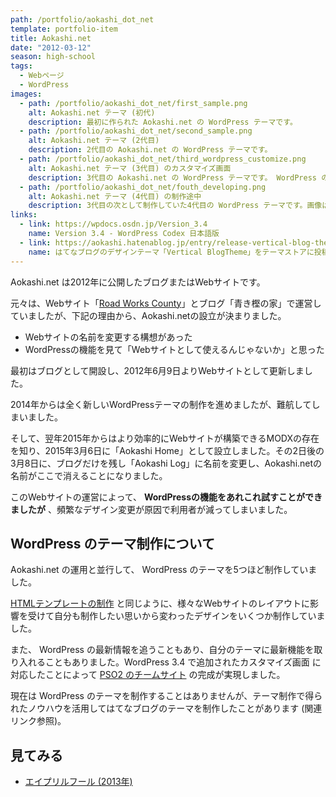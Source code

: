 ```yaml
---
path: /portfolio/aokashi_dot_net
template: portfolio-item
title: Aokashi.net
date: "2012-03-12"
season: high-school
tags:
  - Webページ
  - WordPress
images:
  - path: /portfolio/aokashi_dot_net/first_sample.png
    alt: Aokashi.net テーマ (初代)
    description: 最初に作られた Aokashi.net の WordPress テーマです。
  - path: /portfolio/aokashi_dot_net/second_sample.png
    alt: Aokashi.net テーマ (2代目)
    description: 2代目の Aokashi.net の WordPress テーマです。
  - path: /portfolio/aokashi_dot_net/third_wordpress_customize.png
    alt: Aokashi.net テーマ (3代目) のカスタマイズ画面
    description: 3代目の Aokashi.net の WordPress テーマです。 WordPress のカスタマイズ画面でカスタマイズができます。
  - path: /portfolio/aokashi_dot_net/fouth_developing.png
    alt: Aokashi.net テーマ (4代目) の制作途中
    description: 3代目の次として制作していた4代目の WordPress テーマです。画像は制作途中のものになります。
links:
  - link: https://wpdocs.osdn.jp/Version_3.4
    name: Version 3.4 - WordPress Codex 日本語版
  - link: https://aokashi.hatenablog.jp/entry/release-vertical-blog-theme
    name: はてなブログのデザインテーマ「Vertical BlogTheme」をテーマストアに投稿しました (自分のブログの記事)
---
```


Aokashi.net は2012年に公開したブログまたはWebサイトです。

元々は、Webサイト「[Road Works County](/portfolio/road_works_county/)」とブログ「青き樫の家」で運営していましたが、下記の理由から、Aokashi.netの設立が決まりました。

- Webサイトの名前を変更する構想があった
- WordPressの機能を見て「Webサイトとして使えるんじゃないか」と思った

最初はブログとして開設し、2012年6月9日よりWebサイトとして更新しました。

2014年からは全く新しいWordPressテーマの制作を進めましたが、難航してしまいました。

そして、翌年2015年からはより効率的にWebサイトが構築できるMODXの存在を知り、2015年3月6日に「Aokashi Home」として設立しました。その2日後の3月8日に、ブログだけを残し「Aokashi Log」に名前を変更し、Aokashi.netの名前がここで消えることになりました。

このWebサイトの運営によって、 **WordPressの機能をあれこれ試すことができましたが** 、頻繁なデザイン変更が原因で利用者が減ってしまいました。

## WordPress のテーマ制作について
Aokashi.net の運用と並行して、 WordPress のテーマを5つほど制作していました。

[HTMLテンプレートの制作](/portfolio/html_template) と同じように、様々なWebサイトのレイアウトに影響を受けて自分も制作したい思いから変わったデザインをいくつか制作していました。

また、 WordPress の最新情報を追うこともあり、自分のテーマに最新機能を取り入れることもありました。WordPress 3.4 で追加されたカスタマイズ画面 に対応したことによって [PSO2 のチームサイト](/portfolio/pso2_team_site) の完成が実現しました。

現在は WordPress のテーマを制作することはありませんが、テーマ制作で得られたノウハウを活用してはてなブログのテーマを制作したことがあります (関連リンク参照)。

## 見てみる
- [エイプリルフール (2013年)](https://contents.aokashi.net/restore/adn_af_2013)
